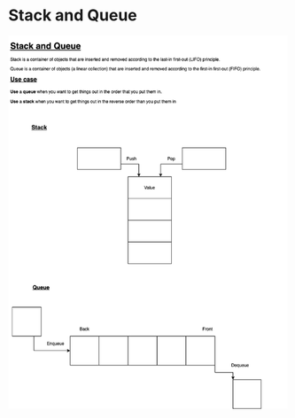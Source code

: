 <h1>Stack and Queue</h1>

![Stack and Queue](https://github.com/iButcat/Go-data-structure/blob/master/stack-and-queue/stack-queue.png)
